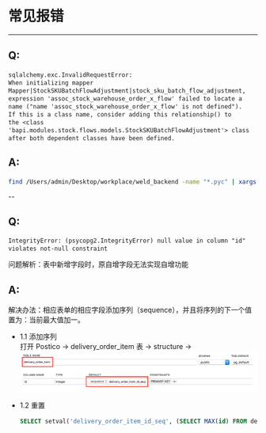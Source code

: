 # 常见报错

---

## Q:
```
sqlalchemy.exc.InvalidRequestError: 
When initializing mapper Mapper|StockSKUBatchFlowAdjustment|stock_sku_batch_flow_adjustment, 
expression 'assoc_stock_warehouse_order_x_flow' failed to locate a name ("name 'assoc_stock_warehouse_order_x_flow' is not defined"). 
If this is a class name, consider adding this relationship() to 
the <class 'bapi.modules.stock.flows.models.StockSKUBatchFlowAdjustment'> class after both dependent classes have been defined.
```

## A:
```bash
find /Users/admin/Desktop/workplace/weld_backend -name "*.pyc" | xargs rm -rf
```

--

## Q:
```
IntegrityError: (psycopg2.IntegrityError) null value in column "id" violates not-null constraint
```
问题解析：表中新增字段时，原自增字段无法实现自增功能


## A:
解决办法：相应表单的相应字段添加序列（sequence），并且将序列的下一个值置为：当前最大值加一。

- 1.1 添加序列   
打开 Postico  →  delivery_order_item 表  →   structure → 
![](/workspace/weld_backend/img/qa2.png)


- 1.2 重置       
    ```sql
    SELECT setval('delivery_order_item_id_seq', (SELECT MAX(id) FROM delivery_order_item)+1)
    ```
